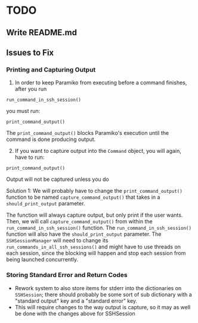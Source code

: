 # TODO

## Write README.md

## Issues to Fix

### Printing and Capturing Output

1. In order to keep Paramiko from executing before a command finishes, after you run

`run_command_in_ssh_session()`

you must run:

`print_command_output()`

The `print_command_output()` blocks Paramiko's execution until the command is done producing output.

2. If you want to capture output into the `Command` object, you will again, have to run:

`print_command_output()`

Output will not be captured unless you do

Solution 1: We will probably have to change the `print_command_output()` function to be named
`capture_command_output()` that takes in a `should_print_output` parameter.

The function will always capture output, but only print if the user wants.  Then, we will call
`capture_command_output()` from within the `run_command_in_ssh_session()` function.  The
`run_command_in_ssh_session()` function will also have the `should_print_output` parameter.  The
`SSHSessionManager` will need to change its `run_commands_in_all_ssh_sessions()` and might have to
use threads on each session, since the blocking will happen and stop each session from being
launched concurrently.

### Storing Standard Error and Return Codes

- Rework system to also store items for stderr into the dictionaries on `SSHSession`; there should
  probably be some sort of sub dictionary with a "standard output" key and a "standard error" key.
- This will require changes to the way output is capture, so it may as well be done with the changes
  above for SSHSession
